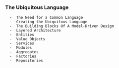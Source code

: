        
### The Ubiquitous Language
      -  The Need for a Common Language
      -  Creating the Ubiquitous Language
      -  The Building Blocks Of A Model-Driven Design
      -  Layered Architecture
      -  Entities
      -  Value Objects
      -  Services
      -  Modules
      -  Aggregates
      -  Factories
      -  Repositories
